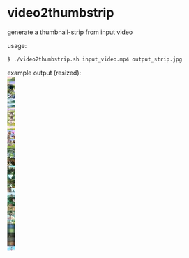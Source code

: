 # video2thumbstrip
generate a thumbnail-strip from input video


usage: 
```bash
$ ./video2thumbstrip.sh input_video.mp4 output_strip.jpg
```

example output (resized):  
![example output](example_output.jpg?raw=true "example output")
